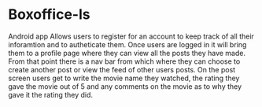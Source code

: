 # Boxoffice-ls
Android app
Allows users to register for an account to keep track of all their inforamtion and to autheticate them.
Once users are logged in it will bring them to a profile page where they can view all the posts they have made.
From that point there is a nav bar from which where they can choose to create another post or view the feed
of other users posts. On the post screen users get to write the movie name they watched, the rating they gave
the movie out of 5 and any comments on the movie as to why they gave it the rating they did.
